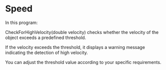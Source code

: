 # Speed
In this program:

CheckForHighVelocity(double velocity) checks whether the velocity of the object exceeds a predefined threshold.

If the velocity exceeds the threshold, it displays a warning message indicating the detection of high velocity.

You can adjust the threshold value according to your specific requirements.

